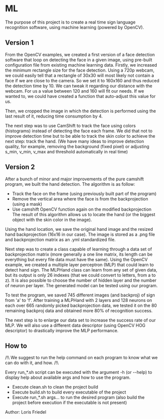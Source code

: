 # ML

The purpose of this project is to create a real time sign language recognition software, using machine learning (powered by OpenCV).

## Version 1
From the OpenCV examples, we created a first version of a face detection software that loop on detecting the face in a given image, using pre-built configuration file from existing machine learning data.
Firstly, we increased the minimum rectangle size for the face detection. 
Using a 720p webcam, we could easily tell that a rectangle of 30x30 will most likely not contain a face if we are close to the camera. 
So we set it to 160x160 and thus reduced the detection time by 10. We can tweak it regarding our distance with the webcam. For us a value between 120 and 160 will fit our needs.
If we wanted to, we could have created a function that auto-adjust this value for us.

Then, we cropped the image in which the detection is performed using the last result of it, reducing time consumption by 4.

The next step was to use CamShift to track the face using colors (histograms) instead of detecting the face each frame.
We did that not to improve detection time but to be able to track the skin color to achieve the next step: track the hand.
(We have many ideas to improve detection quality, for example, removing the background (fixed pixel) or adjusting s_min, v_min, v_max and threshold automatically in real time)

## Version 2
After a bunch of minor and major improvements of the pure camshift program, we built the hand detection.
The algorithm is as follow:
 + Track the face on the frame (using previously built part of the program)
 + Remove the vertical area where the face is from the backprojection (using a mask)
 + Use camshift OpenCV function again on the modified backprojection
The result of this algorithm allows us to locate the hand (or the biggest object with the skin color in the image).

Using the hand location, we save the original hand image and the resized hand backprojection (16x16 in our  case).
The image is stored as a .png file and backprojection matrix as an .yml standardized file.

Next step was to create a class capable of learning through a data set of backprojection matrix (more generally a one line matrix, its length can be everything but every file data must have the same).
Using the OpenCV example, we created a multiple layer perceptron (MLP) that could learn to detect hand sign.
The MLPHand class can learn from any set of given data, but its output is only 26 indexes (that we could convert to letters, from a to z).
It is also possible to choose the number of hidden layer and the number of neuron per layer.
The generated model can be tested using our program.

To test the program, we saved 745 different images (and backproj) of sign from 'a' to 'f'.
After training a MLPHand with 2 layers and 128 neurons on each over 665 randomly picked backprojection data,
we tested it on the 80 remaining backproj data and obtained more 80% of recognition success.

The next step is to enlarge our data set to increase the success rate of our MLP.
We will also use a different data descriptor (using OpenCV HOG descriptor) to drastically improve the MLP performance.

## How to

/!\ We suggest to run the help command on each program to know what we can do with it, and how. /!\

Every run_*.sh script can be executed with the argument -h (or --help) to display help about available args and how to use the program.

+ Execute clean.sh to clean the project build
+ Execute build.sh to build every executable of the project
+ Execute run_*.sh args... to run the desired program (also build the project before execution if the executable is not present)
    
Author: Loris Friedel
